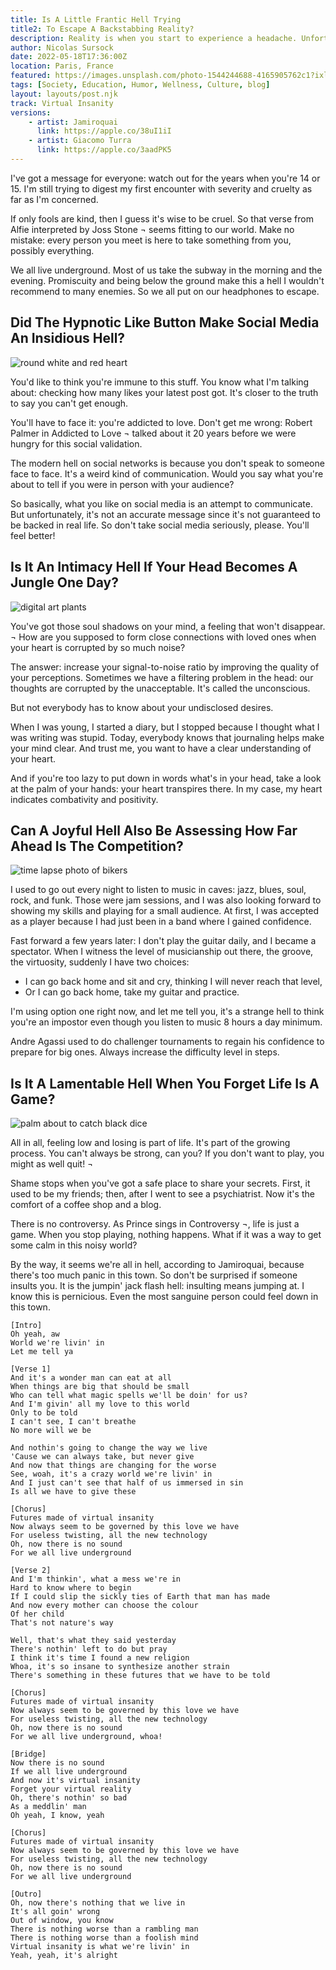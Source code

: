 ```yaml
---
title: Is A Little Frantic Hell Trying  
title2: To Escape A Backstabbing Reality?
description: Reality is when you start to experience a headache. Unfortunately, our teenagers are prone to this because of cruelty. But not only them!
author: Nicolas Sursock
date: 2022-05-18T17:36:00Z
location: Paris, France
featured: https://images.unsplash.com/photo-1544244688-4165905762c1?ixlib=rb-1.2.1&raw_url=true&q=80&fm=jpg&crop=entropy&cs=tinysrgb&ixid=MnwxMjA3fDB8MHxwaG90by1wYWdlfHx8fGVufDB8fHx8&auto=format&fit=crop
tags: [Society, Education, Humor, Wellness, Culture, blog]
layout: layouts/post.njk
track: Virtual Insanity
versions:
    - artist: Jamiroquai
      link: https://apple.co/38uI1iI
    - artist: Giacomo Turra
      link: https://apple.co/3aadPK5
---
```


I've got a message for everyone: watch out for the years when you're 14 or 15. I'm still trying to digest my first encounter with severity and cruelty as far as I'm concerned.

If only fools are kind, then I guess it's wise to be cruel. So that verse from Alfie interpreted by Joss Stone ¬ seems fitting to our world. Make no mistake: every person you meet is here to take something from you, possibly everything.

We all live underground. Most of us take the subway in the morning and the evening. Promiscuity and being below the ground make this a hell I wouldn't recommend to many enemies. So we all put on our headphones to escape.

## Did The Hypnotic Like Button Make Social Media An Insidious Hell?

<aside class="md:-mr-56 md:float-right w-full md:w-2/3 md:px-8">
  <img x-intersect.once.ratio-0="$el.src = $el.dataset.src" class="rounded-lg" alt="round white and red heart" data-src="https://images.unsplash.com/photo-1569513586164-80529357ad6f?ixlib=rb-1.2.1&raw_url=true&q=80&fm=jpg&crop=entropy&cs=tinysrgb&ixid=MnwxMjA3fDB8MHxwaG90by1wYWdlfHx8fGVufDB8fHx8&auto=format&fit=crop&q=80&w=800&h=600">
</aside>

You'd like to think you're immune to this stuff. You know what I'm talking about: checking how many likes your latest post got. It's closer to the truth to say you can't get enough.

You'll have to face it: you're addicted to love. Don't get me wrong: Robert Palmer in Addicted to Love ¬ talked about it 20 years before we were hungry for this social validation.

The modern hell on social networks is because you don't speak to someone face to face. It's a weird kind of communication. Would you say what you're about to tell if you were in person with your audience?

So basically, what you like on social media is an attempt to communicate. But unfortunately, it's not an accurate message since it's not guaranteed to be backed in real life. So don't take social media seriously, please. You'll feel better!

## Is It An Intimacy Hell If Your Head Becomes A Jungle One Day?

<aside class="md:-ml-56 md:float-left w-full md:w-2/3 md:px-8">
  <img x-intersect.once.ratio-0="$el.src = $el.dataset.src" class="rounded-lg" alt="digital art plants" data-src="https://images.unsplash.com/photo-1528295674080-a70f6cbf4ff0?crop=entropy&cs=tinysrgb&fm=jpg&ixlib=rb-1.2.1&q=80&raw_url=true&ixid=MnwxMjA3fDB8MHxwaG90by1wYWdlfHx8fGVufDB8fHx8&auto=format&fit=crop&q=80&w=800&h=600">
</aside>

You've got those soul shadows on your mind, a feeling that won't disappear. ¬ How are you supposed to form close connections with loved ones when your heart is corrupted by so much noise?

The answer: increase your signal-to-noise ratio by improving the quality of your perceptions. Sometimes we have a filtering problem in the head: our thoughts are corrupted by the unacceptable. It's called the unconscious.

But not everybody has to know about your undisclosed desires.

When I was young, I started a diary, but I stopped because I thought what I was writing was stupid. Today, everybody knows that journaling helps make your mind clear. And trust me, you want to have a clear understanding of your heart.

And if you're too lazy to put down in words what's in your head, take a look at the palm of your hands: your heart transpires there. In my case, my heart indicates combativity and positivity.

## Can A Joyful Hell Also Be Assessing How Far Ahead Is The Competition?

<aside class="md:-mr-56 md:float-right w-full md:w-2/3 md:px-8">
  <img x-intersect.once.ratio-0="$el.src = $el.dataset.src" class="rounded-lg" alt="time lapse photo of bikers" data-src="https://images.unsplash.com/photo-1499871435582-a1d4ff236842?crop=entropy&cs=tinysrgb&fm=jpg&ixlib=rb-1.2.1&q=80&raw_url=true&ixid=MnwxMjA3fDB8MHxwaG90by1wYWdlfHx8fGVufDB8fHx8&auto=format&fit=crop&q=80&w=800&h=600">
</aside>

I used to go out every night to listen to music in caves: jazz, blues, soul, rock, and funk. Those were jam sessions, and I was also looking forward to showing my skills and playing for a small audience. At first, I was accepted as a player because I had just been in a band where I gained confidence.

Fast forward a few years later: I don't play the guitar daily, and I became a spectator. When I witness the level of musicianship out there, the groove, the virtuosity, suddenly I have two choices:
 - I can go back home and sit and cry, thinking I will never reach that level,
 - Or I can go back home, take my guitar and practice.

I'm using option one right now, and let me tell you, it's a strange hell to think you're an impostor even though you listen to music 8 hours a day minimum.

Andre Agassi used to do challenger tournaments to regain his confidence to prepare for big ones. Always increase the difficulty level in steps.

## Is It A Lamentable Hell When You Forget Life Is A Game?

<aside class="md:-ml-56 md:float-left w-full md:w-2/3 md:px-8">
  <img x-intersect.once.ratio-0="$el.src = $el.dataset.src" class="rounded-lg" alt="palm about to catch black dice" data-src="https://images.unsplash.com/photo-1553481187-be93c21490a9?ixlib=rb-1.2.1&ixid=MnwxMjA3fDB8MHxwaG90by1wYWdlfHx8fGVufDB8fHx8&auto=format&fit=crop&w=2340&q=80&w=800&h=600">
</aside>

All in all, feeling low and losing is part of life. It's part of the growing process. You can't always be strong, can you? If you don't want to play, you might as well quit! ¬

Shame stops when you've got a safe place to share your secrets. First, it used to be my friends; then, after I went to see a psychiatrist. Now it's the comfort of a coffee shop and a blog.

There is no controversy. As Prince sings in Controversy ¬, life is just a game. When you stop playing, nothing happens. What if it was a way to get some calm in this noisy world?

By the way, it seems we're all in hell, according to Jamiroquai, because there's too much panic in this town. So don't be surprised if someone insults you. It is the jumpin' jack flash hell: insulting means jumping at. I know this is pernicious. Even the most sanguine person could feel down in this town.

```
[Intro]
Oh yeah, aw
World we're livin' in
Let me tell ya

[Verse 1]
And it's a wonder man can eat at all
When things are big that should be small
Who can tell what magic spells we'll be doin' for us?
And I'm givin' all my love to this world
Only to be told
I can't see, I can't breathe
No more will we be

And nothin's going to change the way we live
'Cause we can always take, but never give
And now that things are changing for the worse
See, woah, it's a crazy world we're livin' in
And I just can't see that half of us immersed in sin
Is all we have to give these

[Chorus]
Futures made of virtual insanity
Now always seem to be governed by this love we have
For useless twisting, all the new technology
Oh, now there is no sound
For we all live underground

[Verse 2]
And I'm thinkin', what a mess we're in
Hard to know where to begin
If I could slip the sickly ties of Earth that man has made
And now every mother can choose the colour
Of her child
That's not nature's way

Well, that's what they said yesterday
There's nothin' left to do but pray
I think it's time I found a new religion
Whoa, it's so insane to synthesize another strain
There's something in these futures that we have to be told

[Chorus]
Futures made of virtual insanity
Now always seem to be governed by this love we have
For useless twisting, all the new technology
Oh, now there is no sound
For we all live underground, whoa!

[Bridge]
Now there is no sound
If we all live underground
And now it's virtual insanity
Forget your virtual reality
Oh, there's nothin' so bad
As a meddlin' man
Oh yeah, I know, yeah

[Chorus]
Futures made of virtual insanity
Now always seem to be governed by this love we have
For useless twisting, all the new technology
Oh, now there is no sound
For we all live underground

[Outro]
Oh, now there's nothing that we live in
It's all goin' wrong
Out of window, you know
There is nothing worse than a rambling man
There is nothing worse than a foolish mind
Virtual insanity is what we're livin' in
Yeah, yeah, it's alright
```
